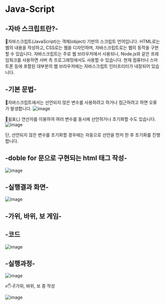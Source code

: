 # Java-Script

## -자바 스크립트란?-

🚗자바스크립트(JavaScript)는 객체(object) 기반의 스크립트 언어입니다.
HTML로는 웹의 내용을 작성하고, CSS로는 웹을 디자인하며, 자바스크립트로는 웹의 동작을 구현할 수 있습니다.
자바스크립트는 주로 웹 브라우저에서 사용되나, Node.js와 같은 프레임워크를 사용하면 서버 측 프로그래밍에서도 사용할 수 있습니다.
현재 컴퓨터나 스마트폰 등에 포함된 대부분의 웹 브라우저에는 자바스크립트 인터프리터가 내장되어 있습니다.



## -기본 문법-

🚗자바스크립트에서는 선언되지 않은 변수를 사용하려고 하거나 접근하려고 하면 오류가 발생합니다.
![image](https://user-images.githubusercontent.com/102803326/173486813-8518dc38-24c6-4872-a8b2-545199b95402.png)

🚗쉼표(,) 연산자를 이용하여 여러 변수를 동시에 선언하거나 초기화할 수도 있습니다.
![image](https://user-images.githubusercontent.com/102803326/173486866-362bd9e8-05f4-41a9-931e-56aaf06a8283.png)

  단, 선언되지 않은 변수를 초기화할 경우에는 자동으로 선언을 먼저 한 후 초기화를 진행합니다.



## -doble for 문으로 구현되는 html 태그 작성-

![image](https://user-images.githubusercontent.com/102803326/173486494-55cf90a2-a788-42cd-8d7b-e05bbd3e30e7.png)




## -실행결과 화면-

![image](https://user-images.githubusercontent.com/102803326/173486452-e50b261a-7bdb-462f-b219-74aa0fd83e16.png)


## -가위, 바위, 보 게임-


## -코드

![image](https://user-images.githubusercontent.com/102803326/173517763-401f0a5f-2bd1-442b-9060-ed69629208ec.png)

## -실행과정-

![image](https://user-images.githubusercontent.com/102803326/173519883-aeafcaa0-0056-4056-92e2-fe0c615b15b7.png)

✊🖐✌가위, 바위, 보 중 작성

![image](https://user-images.githubusercontent.com/102803326/173520223-62bf163b-2e4a-4d4d-8fe4-dd0d7d3ffe50.png)

